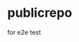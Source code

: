 # publicrepo
for e2e test









































































































































































































































































































































































































































































































































































































































































































































































































































































































































































































































































































































































































































































































































































































































































































































































































































































































































































































































































































































































































































































































































































































































































